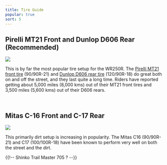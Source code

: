 ```yaml
---
title: Tire Guide
popular: true
sort: 5
---
```


## Pirelli MT21 Front and Dunlop D606 Rear (Recommended)

<a href='{{ site.staticContentUrl }}articles/wr250r-d606-mt21.jpg' data-featherlight='{{ site.staticContentUrl }}articles/wr250r-d606-mt21.jpg'>
	<img src='{{ site.staticContentUrl }}articles/wr250r-d606-mt21.jpg' class='img-responsive img-rounded'/>
</a>

This is by far the most popular tire setup for the WR250R. The [Pirelli MT21 front tire](/products/tires/mt21-front.html) (90/90R-21) and [Dunlop D606 rear tire](/products/tires/d606-rear.html) (120/90R-18) do great both on and off the street, and they last quite a long time. Riders have reported getting about 5,000 miles (8,000 kms) out of their MT21 front tires and 3,500 miles (5,600 kms) out of their D606 rears.

<br/>

## Mitas C-16 Front and C-17 Rear

<a href='{{ site.staticContentUrl }}articles/wr250r-mitas-c16-c17.jpg' data-featherlight='{{ site.staticContentUrl }}articles/wr250r-mitas-c16-c17.jpg'>
	<img src='{{ site.staticContentUrl }}articles/wr250r-mitas-c16-c17.jpg' class='img-responsive img-rounded'/>
</a>

This primarily dirt setup is increasing in popularity. The Mitas C16 (90/90R-21) and C17 (100/100R-18) have been known to perform very well on both the street and the dirt.

{{!-- Shinko Trail Master 705 ? --}}

